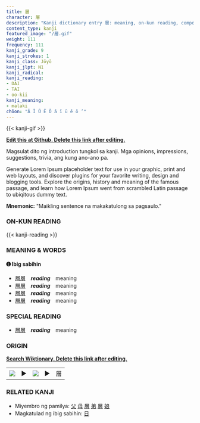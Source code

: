 ```yaml
---
title: 層
character: 層
description: "Kanji dictionary entry 層: meaning, on-kun reading, compounds, origin, related kanji"
content_type: kanji
featured_image: "/層.gif"
weight: 111
frequency: 111
kanji_grade: 9
kanji_strokes: 1
kanji_class: Jōyō
kanji_jlpt: N1
kanji_radical: 
kanji_reading: 
- DAI
- TAI
- oo-kii
kanji_meaning:
- malaki
chōon: "Ā Ī Ū Ē Ō ā ī ū ē ō ’"
---
```

[//]: # (Don't edit the line below. Kanji animated GIF code is automatically generated.)
{{< kanji-gif >}}

[//]: # (Edit below this line.)

**[Edit this at Github. Delete this link after editing.](https://github.com/tim0g/tim/tree/main/content/kanji/層/index.md)**

Magsulat dito ng introduction tungkol sa kanji. Mga opinions, impressions, suggestions, trivia, ang kung ano-ano pa.

Generate Lorem Ipsum placeholder text for use in your graphic, print and web layouts, and discover plugins for your favorite writing, design and blogging tools. Explore the origins, history and meaning of the famous passage, and learn how Lorem Ipsum went from scrambled Latin passage to ubiqitous dummy text.
 
**Mnemonic:** "Maikling sentence na makakatulong sa pagsaulo."

### ON-KUN READING

[//]: # (Don't edit the line below. ON-KUN READING code is automatically generated.)
{{< kanji-reading >}}

### MEANING & WORDS

#### ➊ **Ibig sabihin**
  - [層](../層)[層](../層)　***reading***　meaning
  - [層](../層)[層](../層)　***reading***　meaning
  - [層](../層)[層](../層)　***reading***　meaning
  - [層](../層)[層](../層)　***reading***　meaning

### SPECIAL READING
  - [層](../層)[層](../層)　***reading***　meaning

### ORIGIN

**[Search Wiktionary. Delete this link after editing.](https://wiktionary.org/wiki/層)**
<table class="kanji-table"><tr><td>
<img src="60px-層-bronze.svg.png">
</td><td>▶</td><td>
<img src="60px-層-oracle.svg.png">
</td><td>▶</td>
<td class="kanji-origin">層</td>
</tr></table>

### RELATED KANJI
- Miyembro ng pamilya: [父](../父) [母](../母) [層](../層) [弟](../弟) [層](../層) [娘](../娘)
- Magkatulad ng ibig sabihin: [日](../日)
